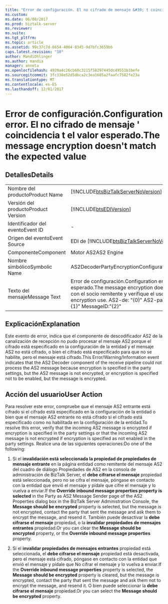 ```yaml
---
title: "Error de configuración. El no cifrado de mensaje &#39; t coincide con el valor esperado | Documentos de Microsoft"
ms.custom: 
ms.date: 06/08/2017
ms.prod: biztalk-server
ms.reviewer: 
ms.suite: 
ms.tgt_pltfrm: 
ms.topic: article
ms.assetid: 99c37c7d-6654-4004-8345-9d7bfc3659b6
caps.latest.revision: "10"
author: MandiOhlinger
ms.author: mandia
manager: anneta
ms.openlocfilehash: 4920a4c26cb60c3215f58297445dc49551b1befe
ms.sourcegitcommit: 3fc338e52d5dbca2c3ea1685a2faafc7582fe23a
ms.translationtype: MT
ms.contentlocale: es-ES
ms.lasthandoff: 12/01/2017
---
```

# <a name="configuration-error-the-message-encryption-doesn39t-match-the-expected-value"></a><span data-ttu-id="bdf46-103">Error de configuración.</span><span class="sxs-lookup"><span data-stu-id="bdf46-103">Configuration error.</span></span> <span data-ttu-id="bdf46-104">El no cifrado de mensaje &#39; coincidencia t el valor esperado.</span><span class="sxs-lookup"><span data-stu-id="bdf46-104">The message encryption doesn&#39;t match the expected value</span></span>
## <a name="details"></a><span data-ttu-id="bdf46-105">Detalles</span><span class="sxs-lookup"><span data-stu-id="bdf46-105">Details</span></span>  
  
|||  
|-|-|  
|<span data-ttu-id="bdf46-106">Nombre del producto</span><span class="sxs-lookup"><span data-stu-id="bdf46-106">Product Name</span></span>|[!INCLUDE[btsBizTalkServerNoVersion](../includes/btsbiztalkservernoversion-md.md)]|  
|<span data-ttu-id="bdf46-107">Versión del producto</span><span class="sxs-lookup"><span data-stu-id="bdf46-107">Product Version</span></span>|[!INCLUDE[btsEDIVersion](../includes/btsediversion-md.md)]|  
|<span data-ttu-id="bdf46-108">Identificador del evento</span><span class="sxs-lookup"><span data-stu-id="bdf46-108">Event ID</span></span>|-|  
|<span data-ttu-id="bdf46-109">Origen del evento</span><span class="sxs-lookup"><span data-stu-id="bdf46-109">Event Source</span></span>|<span data-ttu-id="bdf46-110">EDI de [!INCLUDE[btsBizTalkServerNoVersion](../includes/btsbiztalkservernoversion-md.md)]</span><span class="sxs-lookup"><span data-stu-id="bdf46-110">[!INCLUDE[btsBizTalkServerNoVersion](../includes/btsbiztalkservernoversion-md.md)] EDI</span></span>|  
|<span data-ttu-id="bdf46-111">Componente</span><span class="sxs-lookup"><span data-stu-id="bdf46-111">Component</span></span>|<span data-ttu-id="bdf46-112">Motor AS2</span><span class="sxs-lookup"><span data-stu-id="bdf46-112">AS2 Engine</span></span>|  
|<span data-ttu-id="bdf46-113">Nombre simbólico</span><span class="sxs-lookup"><span data-stu-id="bdf46-113">Symbolic Name</span></span>|<span data-ttu-id="bdf46-114">AS2DecoderPartyEncryptionConfigurationError</span><span class="sxs-lookup"><span data-stu-id="bdf46-114">AS2DecoderPartyEncryptionConfigurationError</span></span>|  
|<span data-ttu-id="bdf46-115">Texto del mensaje</span><span class="sxs-lookup"><span data-stu-id="bdf46-115">Message Text</span></span>|<span data-ttu-id="bdf46-116">Error de configuración.</span><span class="sxs-lookup"><span data-stu-id="bdf46-116">Configuration error.</span></span> <span data-ttu-id="bdf46-117">El cifrado del mensaje no coincide con el valor esperado.</span><span class="sxs-lookup"><span data-stu-id="bdf46-117">The message encryption doesn't match the expected value.</span></span> <span data-ttu-id="bdf46-118">Póngase en contacto con el socio remitente y verifique el uso del cifrado.</span><span class="sxs-lookup"><span data-stu-id="bdf46-118">Contact the sending partner and verify encryption use.</span></span> <span data-ttu-id="bdf46-119">AS2-de: "{0}" AS2-para: "\ {1\\}" MessageID: "\ {2\}"</span><span class="sxs-lookup"><span data-stu-id="bdf46-119">AS2-From:"{0}" AS2-To:"{1}" MessageID:"{2}"</span></span>|  
  
## <a name="explanation"></a><span data-ttu-id="bdf46-120">Explicación</span><span class="sxs-lookup"><span data-stu-id="bdf46-120">Explanation</span></span>  
 <span data-ttu-id="bdf46-121">Este evento de error,  indica que el componente de descodificador AS2 de la canalización de recepción no pudo procesar el mensaje AS2 porque el cifrado está especificado en la configuración de la entidad y el mensaje AS2 no está cifrado, o bien el cifrado está especificado para que no se habilite, pero el mensaje está cifrado.</span><span class="sxs-lookup"><span data-stu-id="bdf46-121">This Error/Warning/Information event indicates that the AS2 Decoder component of the receive pipeline could not process the AS2 message because encryption is specified in the party settings, but the AS2 message is not encrypted, or encryption is specified not to be enabled, but the message is encrypted.</span></span>  
  
## <a name="user-action"></a><span data-ttu-id="bdf46-122">Acción del usuario</span><span class="sxs-lookup"><span data-stu-id="bdf46-122">User Action</span></span>  
 <span data-ttu-id="bdf46-123">Para resolver este error, compruebe que el mensaje AS2 entrante está cifrado si el cifrado está especificado en la configuración de la entidad o bien que el mensaje AS2 entrante no está cifrado si el cifrado está especificado como no habilitada en la configuración de la entidad.</span><span class="sxs-lookup"><span data-stu-id="bdf46-123">To resolve this error, verify that the incoming AS2 message is encrypted if encryption is specified in the party settings or that the incoming AS2 message is not encrypted if encryption is specified as not enabled in the party settings.</span></span> <span data-ttu-id="bdf46-124">Realice una de las siguientes operaciones:</span><span class="sxs-lookup"><span data-stu-id="bdf46-124">Do one of the following:</span></span>  
  
1.  <span data-ttu-id="bdf46-125">Si el **invalidación está seleccionada la propiedad de propiedades de mensaje entrante** en la página entidad como remitente del mensaje AS2 del cuadro de diálogo Propiedades de AS2 en la consola de administración de BizTalk Server, el **debe cifrarse el mensaje**  propiedad está seleccionada, pero no se cifra el mensaje, póngase en contacto con la entidad que envió el mensaje y pídale que cifre el mensaje y lo vuelva a enviar.</span><span class="sxs-lookup"><span data-stu-id="bdf46-125">If the **Override inbound message properties property is selected** in the Party as AS2 Message Sender page of the AS2 Properties dialog box in the BizTalk Server Administration Console, the **Message should be encrypted** property is selected, but the message is not encrypted, contact the party that sent the message and ask them to encrypt the message, and resend it.</span></span> <span data-ttu-id="bdf46-126">También puede desactivar la **debe cifrarse el mensaje** propiedad, o la **invalidar propiedades de mensajes entrantes** propiedad.</span><span class="sxs-lookup"><span data-stu-id="bdf46-126">Or you can clear the **Message should be encrypted** property, or the **Override inbound message properties** property.</span></span>  
  
2.  <span data-ttu-id="bdf46-127">Si el **invalidar propiedades de mensajes entrantes** propiedad está seleccionada, el **debe cifrarse el mensaje** propiedad está desactivada, pero el mensaje está cifrado, póngase en contacto con la entidad que envió el mensaje y pídale que No cifrar el mensaje y lo vuelva a enviar.</span><span class="sxs-lookup"><span data-stu-id="bdf46-127">If the **Override inbound message properties** property is selected, the **Message should be encrypted** property is cleared, but the message is encrypted, contact the party that sent the message and ask them not to encrypt the message, and resend it.</span></span> <span data-ttu-id="bdf46-128">O bien puede seleccionar la **debe cifrarse el mensaje** propiedad.</span><span class="sxs-lookup"><span data-stu-id="bdf46-128">Or you can select the **Message should be encrypted** property.</span></span>